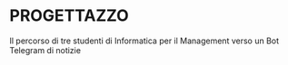 # PROGETTAZZO
Il percorso di tre studenti di Informatica per il Management verso un Bot Telegram di notizie 

